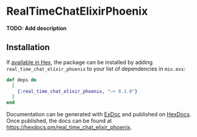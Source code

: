 # RealTimeChatElixirPhoenix

**TODO: Add description**

## Installation

If [available in Hex](https://hex.pm/docs/publish), the package can be installed
by adding `real_time_chat_elixir_phoenix` to your list of dependencies in `mix.exs`:

```elixir
def deps do
  [
    {:real_time_chat_elixir_phoenix, "~> 0.1.0"}
  ]
end
```

Documentation can be generated with [ExDoc](https://github.com/elixir-lang/ex_doc)
and published on [HexDocs](https://hexdocs.pm). Once published, the docs can
be found at <https://hexdocs.pm/real_time_chat_elixir_phoenix>.

